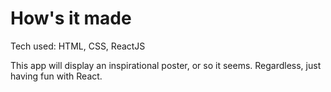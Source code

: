# How's it made

Tech used: HTML, CSS, ReactJS

This app will display an inspirational poster, or so it seems. Regardless, just having fun with React.
